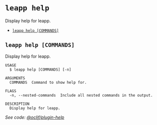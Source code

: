 `leapp help`
============

Display help for leapp.

* [`leapp help [COMMANDS]`](#leapp-help-commands)

## `leapp help [COMMANDS]`

Display help for leapp.

```
USAGE
  $ leapp help [COMMANDS] [-n]

ARGUMENTS
  COMMANDS  Command to show help for.

FLAGS
  -n, --nested-commands  Include all nested commands in the output.

DESCRIPTION
  Display help for leapp.
```

_See code: [@oclif/plugin-help](https://github.com/oclif/plugin-help/blob/v5.2.6/src/commands/help.ts)_
